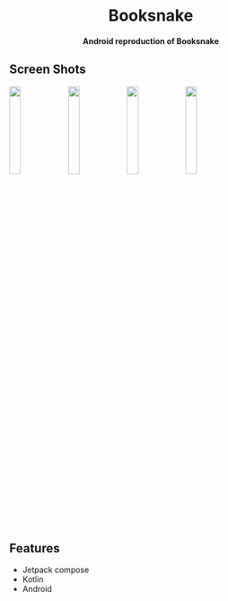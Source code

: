 <h1 align="center">
  Booksnake
</h1>

<h4 align="center">Android reproduction of Booksnake</h4>

## Screen Shots
<img src="https://github.com/jiwon-hae/usc_booksnake/assets/71223611/217ae191-d58e-4e12-bcb8-a33016301e4c" width="20%" height="20%">         
<img src="https://github.com/jiwon-hae/usc_booksnake/assets/71223611/d7dd228b-cf87-4028-85a6-d7eaba7f3234" width="20%" height="20%">      
<img src="https://github.com/jiwon-hae/usc_booksnake/assets/71223611/ce55dae7-59c3-4fbc-8a8f-6169ec27d7b6" width="20%" height="20%">      
<img src="https://github.com/jiwon-hae/usc_booksnake/assets/71223611/105d995e-e777-4795-9360-74a3beec19d8)" width="20%" height="20%">      


## Features

* Jetpack compose
* Kotlin
* Android
